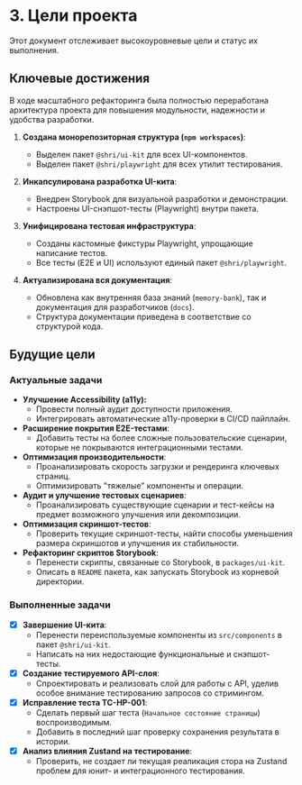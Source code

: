 # 3. Цели проекта

Этот документ отслеживает высокоуровневые цели и статус их выполнения.

## Ключевые достижения

В ходе масштабного рефакторинга была полностью переработана архитектура проекта для повышения модульности, надежности и удобства разработки.

1.  **Создана монорепозиторная структура (`npm workspaces`)**:
    *   Выделен пакет `@shri/ui-kit` для всех UI-компонентов.
    *   Выделен пакет `@shri/playwright` для всех утилит тестирования.

2.  **Инкапсулирована разработка UI-кита**:
    *   Внедрен Storybook для визуальной разработки и демонстрации.
    -   Настроены UI-снэпшот-тесты (Playwright) внутри пакета.

3.  **Унифицирована тестовая инфраструктура**:
    -   Созданы кастомные фикстуры Playwright, упрощающие написание тестов.
    -   Все тесты (E2E и UI) используют единый пакет `@shri/playwright`.

4.  **Актуализирована вся документация**:
    *   Обновлена как внутренняя база знаний (`memory-bank`), так и документация для разработчиков (`docs`).
    *   Структура документации приведена в соответствие со структурой кода.

## Будущие цели

### Актуальные задачи
-   **Улучшение Accessibility (a11y):**
    -   Провести полный аудит доступности приложения.
    -   Интегрировать автоматические a11y-проверки в CI/CD пайплайн.
-   **Расширение покрытия E2E-тестами**:
    -   Добавить тесты на более сложные пользовательские сценарии, которые не покрываются интеграционными тестами.
-   **Оптимизация производительности**:
    -   Проанализировать скорость загрузки и рендеринга ключевых страниц.
    -   Оптимизировать "тяжелые" компоненты и операции.
-   **Аудит и улучшение тестовых сценариев**:
    -   Проанализировать существующие сценарии и тест-кейсы на предмет возможного улучшения или декомпозиции.
-   **Оптимизация скриншот-тестов**:
    -   Проверить текущие скриншот-тесты, найти способы уменьшения размера скриншотов и улучшения их стабильности.
-   **Рефакторинг скриптов Storybook**:
    -   Перенести скрипты, связанные со Storybook, в `packages/ui-kit`.
    -   Описать в `README` пакета, как запускать Storybook из корневой директории.

### Выполненные задачи
-   [x] **Завершение UI-кита**:
    -   Перенести переиспользуемые компоненты из `src/components` в пакет `@shri/ui-kit`.
    -   Написать на них недостающие функциональные и снэпшот-тесты.
-   [x] **Создание тестируемого API-слоя**:
    -   Спроектировать и реализовать слой для работы с API, уделив особое внимание тестированию запросов со стримингом.
-   [x] **Исправление теста TC-HP-001**:
    -   Сделать первый шаг теста (`Начальное состояние страницы`) воспроизводимым.
    -   Добавить в последний шаг проверку сохранения результата в истории.
-   [x] **Анализ влияния Zustand на тестирование**:
    -   Проверить, не создает ли текущая реаликация стора на Zustand проблем для юнит- и интеграционного тестирования.